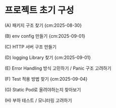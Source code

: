 # 프로젝트 초기 구성
(A) 패키지 구조 찾기 {cm:2025-08-30}

(B) env config 만들기 {cm:2025-09-01}

(C) HTTP 서버 구조 만들기 

(D) logging Library 찾기 {cm:2025-09-01}

(E) Error Handling 방식 고민하기 / Panic 구조 고려하기

(F) Test 적용 방법 찾기 {cm:2025-09-04}

(G) Static Pod로 올려야하는지 찾아보기

(H) 부하 테스트 / 모니터링 고려하기
